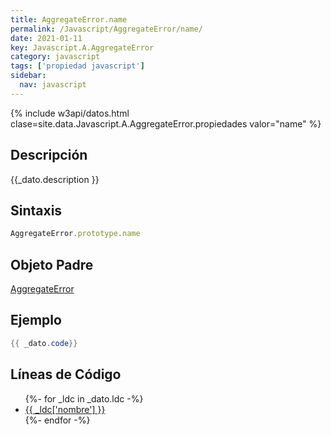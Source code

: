 ```yaml
---
title: AggregateError.name
permalink: /Javascript/AggregateError/name/
date: 2021-01-11
key: Javascript.A.AggregateError
category: javascript
tags: ['propiedad javascript']
sidebar: 
  nav: javascript
---
```


{% include w3api/datos.html clase=site.data.Javascript.A.AggregateError.propiedades valor="name" %}

## Descripción
{{_dato.description }}

## Sintaxis
~~~javascript
AggregateError.prototype.name
~~~

## Objeto Padre
[AggregateError](/Javascript/AggregateError/)

## Ejemplo
~~~java
{{ _dato.code}}
~~~

## Líneas de Código
<ul>
{%- for _ldc in _dato.ldc -%}
   <li>
       <a href="{{_ldc['url'] }}">{{ _ldc['nombre'] }}</a>
   </li>
{%- endfor -%}
</ul>
